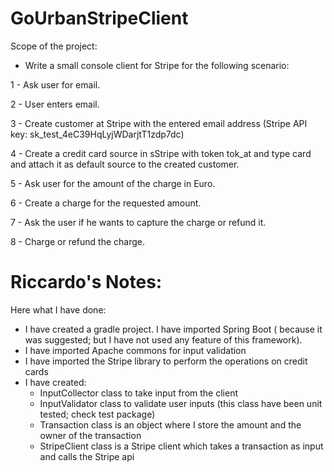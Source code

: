# GoUrbanStripeClient

Scope of the project:

- Write a small console client for Stripe for the following scenario:

1 - Ask user for email.

2 - User enters email.

3 - Create customer at Stripe with the entered email address (Stripe API key: sk_test_4eC39HqLyjWDarjtT1zdp7dc)

4 - Create a credit card source in sStripe with token tok_at and type card and attach it as default source to the created customer.

5 - Ask user for the amount of the charge in Euro.

6 - Create a charge for the requested amount.

7 - Ask the user if he wants to capture the charge or refund it.

8 - Charge or refund the charge.

# Riccardo's Notes:

Here what I have done:

- I have created a gradle project. I have imported Spring Boot ( because it was suggested; but I have not used any 
feature of this framework).
- I have imported Apache commons for input validation
- I have imported the Stripe library to perform the operations on credit cards 
- I have created:
    - InputCollector class to take input from the client
    - InputValidator class to validate user inputs (this class have been unit tested; check test package)
    - Transaction class is an object where I store the amount and the owner of the transaction
    - StripeClient class is a Stripe client which takes a transaction as input and calls the Stripe api